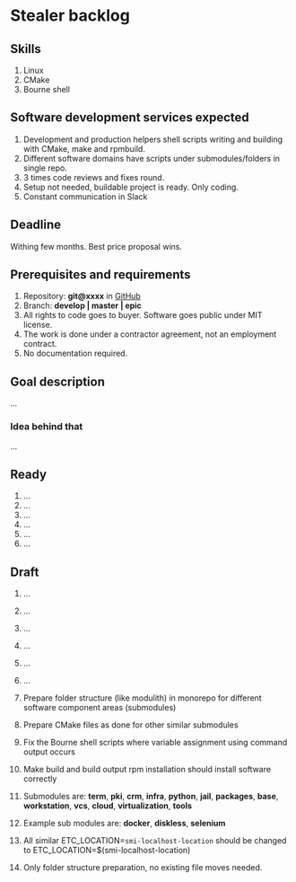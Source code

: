 # Stealer backlog

## Skills

1. Linux
2. CMake
3. Bourne shell

## Software development services expected

1. Development and production helpers shell scripts writing and building with CMake, make and rpmbuild.
2. Different software domains have scripts under submodules/folders in single repo.
3. 3 times code reviews and fixes round.
4. Setup not needed, buildable project is ready. Only coding.
5. Constant communication in Slack

## Deadline

Withing few months. Best price proposal wins.

## Prerequisites and requirements

1. Repository: **git@xxxx** in [GitHub](https://github.com/xxxxxxxx)
2. Branch: **develop | master | epic**
3. All rights to code goes to buyer. Software goes public under MIT license.
4. The work is done under a contractor agreement, not an employment contract.
5. No documentation required.

## Goal description

...

### Idea behind that

...

## Ready

1. ...
2. ...
3. ...
4. ...
5. ...
6. ...

## Draft

1. ...
2. ...
3. ...
4. ...
5. ...
6. ...

1. Prepare folder structure (like modulith) in monorepo for different software component areas (submodules)
2. Prepare CMake files as done for other similar submodules
3. Fix the Bourne shell scripts where variable assignment using command output occurs
4. Make build and build output rpm installation should install software correctly

1. Submodules are: **term**, **pki**, **crm**, **infra**, **python**, **jail**, **packages**, **base**, **workstation**,
   **vcs**, **cloud**, **virtualization**, **tools**
2. Example sub modules are: **docker**, **diskless**, **selenium**
3. All similar ETC_LOCATION=`smi-localhost-location` should be changed to ETC_LOCATION=$(smi-localhost-location)
4. Only folder structure preparation, no existing file moves needed.
